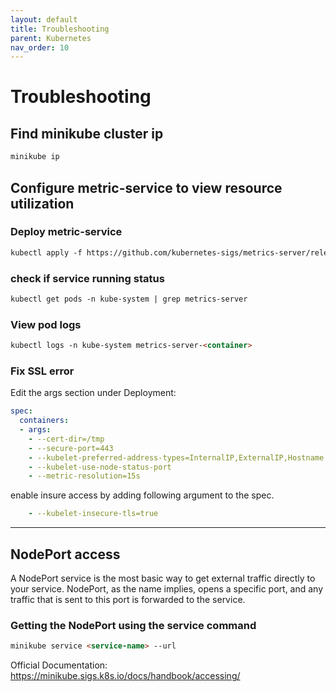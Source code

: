 ```yaml
---
layout: default
title: Troubleshooting
parent: Kubernetes
nav_order: 10
---
```

# Troubleshooting 
## Find minikube cluster ip
```markdown
minikube ip
```
## Configure metric-service to view resource utilization
### Deploy metric-service
```markdown
kubectl apply -f https://github.com/kubernetes-sigs/metrics-server/releases/latest/download/components.yaml
```
### check if service running status
```markdown
kubectl get pods -n kube-system | grep metrics-server  
```
### View pod logs
```markdown
kubectl logs -n kube-system metrics-server-<container>
```
### Fix SSL error
Edit the args section under Deployment:
```yml
spec:
  containers:
  - args:
    - --cert-dir=/tmp
    - --secure-port=443
    - --kubelet-preferred-address-types=InternalIP,ExternalIP,Hostname
    - --kubelet-use-node-status-port
    - --metric-resolution=15s
```
enable insure access by adding following argument to the spec.
```yml
    - --kubelet-insecure-tls=true
```
---
## NodePort access
A NodePort service is the most basic way to get external traffic directly to your service. NodePort, as the name implies, opens a specific port, and any traffic that is sent to this port is forwarded to the service.
### Getting the NodePort using the service command 
```markdown
minikube service <service-name> --url
```
Official Documentation: https://minikube.sigs.k8s.io/docs/handbook/accessing/

